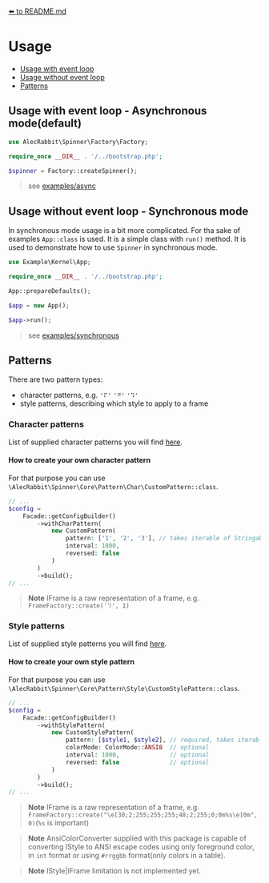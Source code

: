 [⬅️ to README.md](../README.md)
# Usage

+ [Usage with event loop](#ev)
+ [Usage without event loop](#no-ev)
+ [Patterns](#patterns)

## <a name="ev"></a> Usage with event loop - Asynchronous mode(default)

```php
use AlecRabbit\Spinner\Factory\Factory;

require_once __DIR__ . '/../bootstrap.php';

$spinner = Factory::createSpinner();
```
> see [examples/async](../example/async)

## <a name="no-ev"></a> Usage without event loop - Synchronous mode

In synchronous mode usage is a bit more complicated. For tha sake of examples `App::class` is used. It is a simple class with `run()` method. It is used to demonstrate how to use `Spinner` in synchronous mode.

```php
use Example\Kernel\App;

require_once __DIR__ . '/../bootstrap.php';

App::prepareDefaults();

$app = new App();

$app->run();
```
> see [examples/synchronous](../example/synchronous)


## <a name="patterns"></a> Patterns

There are two pattern types:
- character patterns, e.g. `'⠏'` `'⠛'` `'⠹'`
- style patterns, describing which style to apply to a frame

### Character patterns

List of supplied character patterns you will find [here]().

#### How to create your own character pattern

For that purpose you can use `\AlecRabbit\Spinner\Core\Pattern\Char\CustomPattern::class`.

```php
// ...
$config =
    Facade::getConfigBuilder()
        ->withCharPattern(
            new CustomPattern(
                pattern: ['1', '2', '3'], // takes iterable of Stringable|string|IFrame
                interval: 1000, 
                reversed: false
            )
        )
        ->build();
// ...
```
> **Note** IFrame is a raw representation of a frame, e.g. `FrameFactory::create('⠹', 1)` 

### Style patterns

List of supplied style patterns you will find [here]().

#### How to create your own style pattern

For that purpose you can use `\AlecRabbit\Spinner\Core\Pattern\Style\CustomStylePattern::class`.

```php
// ...
$config =
    Facade::getConfigBuilder()
        ->withStylePattern(
            new CustomStylePattern(
                pattern: [$style1, $style2], // required, takes iterable of IStyle|IFrame 
                colorMode: ColorMode::ANSI8  // optional
                interval: 1000,              // optional
                reversed: false              // optional
            )
        )
        ->build();
// ...
```
> **Note** IFrame is a raw representation of a frame, e.g. `FrameFactory::create("\e[38;2;255;255;255;48;2;255;0;0m%s\e[0m", 0)`(`%s` is important)

> **Note** AnsiColorConverter supplied with this package is capable of converting IStyle to ANSI escape codes using only foreground color, in `int` format or using `#rrggbb` format(only colors in a table). 

> **Note** IStyle|IFrame limitation is not implemented yet.
